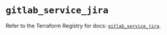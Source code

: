 # `gitlab_service_jira`

Refer to the Terraform Registry for docs: [`gitlab_service_jira`](https://registry.terraform.io/providers/gitlabhq/gitlab/17.6.1/docs/resources/service_jira).
